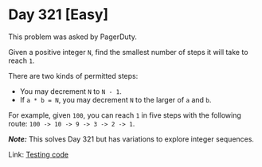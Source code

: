 # Day 321 \[Easy\]

This problem was asked by PagerDuty.

Given a positive integer `N`, find the smallest number of steps it will take to reach `1`.

There are two kinds of permitted steps:

* You may decrement `N` to `N - 1`.
* If `a * b = N`, you may decrement `N` to the larger of `a` and `b`.

For example, given `100`, you can reach `1` in five steps with the following route: `100 -> 10 -> 9 -> 3 -> 2 -> 1`.

***Note:*** This solves Day 321 but has variations to explore integer sequences.

Link: [Testing code](../../../../test/kotlin/dcp/day321/day321.kt)